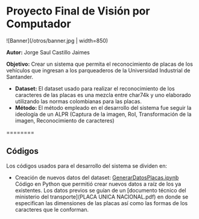 # Proyecto Final de Visión por Computador

![Banner](/otros/banner.jpg | width=850)

**Autor:** Jorge Saul Castillo Jaimes

**Objetivo:** Crear un sistema que permita el reconocimiento de placas de los vehículos que ingresan a los parqueaderos de la Universidad Industrial de Santander.

- **Dataset:** El dataset usado para realizar el reconocimiento de los caracteres de las placas es una mezcla entre char74k y uno elaborado utilizando las normas colombianas para las placas.
- **Método:** El método empleado en el desarrollo del sistema fue seguir la ideología de un ALPR (Captura de la imagen, RoI, Transformación de la imagen, Reconocimiento de caracteres)

========

## Códigos

Los códigos usados para el desarrollo del sistema se dividen en:

- Creación de nuevos datos del dataset: [GenerarDatosPlacas.ipynb](GenerarDatosPlacas.ipynb) Código en Python que permitió crear nuevos datos a raíz de los ya existentes. Los datos previos se guían de un [documento técnico del ministerio del transporte](PLACA UNICA NACIONAL.pdf) en donde se especifican las dimensiones de las placas así como las formas de los caracteres que le conforman.